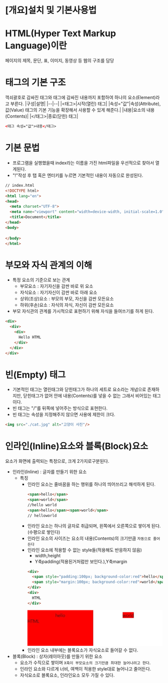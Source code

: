# [개요]설치 및 기본사용법

# HTML(Hyper Text Markup Language)이란
페이지의 제목, 문단, 표, 이미지, 동영상 등 웹의 구조를 담당

# 태그의 기본 구조
꺽쇠괄호로 감싸진 태그와 태그에 감싸진 내용까지 포함하여 하나의 요소(Element)라고 부른다.
|구성|설명|
|--|--|
|\<태그>|시작(열린) 태그|
|속성="값"|속성(Attribute),값(Value) 태그의 기본 기능을 확장해서 사용할 수 있게 해준다.|
|내용|요소의 내용(Contents)|
|\</태그>|종료(닫힌) 태그|
```html
<태그 속성="값">내용</태그>
```

# 기본 문법
- 프로그램을 실행했을때 index라는 이름을 가진 html파일을 우선적으로 찾아서 열게된다.
- "!"작성 후 탭 혹은 엔터키를 누르면 기본적인 내용이 자동으로 완성된다.
```html
// index.html
<!DOCTYPE html>
<html lang="en">
<head>
  <meta charset="UTF-8">
  <meta name="viewport" content="width=device-width, initial-scale=1.0">
  <title>Document</title>
</head>
<body>
  
</body>
</html>
```

# 부모와 자식 관계의 이해
- 특정 요소의 기준으로 보는 관계
  - 부모요소 : 자기자신을 감싼 바로 위 요소
  - 자식요소 : 자기자신이 감싼 바로 아래 요소
  - 상위(조상)요소 : 부모의 부모, 자신을 감싼 모든요소
  - 하위(후손)요소 : 자식의 자식, 자신이 감싼 모든요소
- 부모 자식관의 관계를 가시적으로 표현하기 위해 자식을 들여쓰기를 하게 된다.
```html
<div>           
  <div>         
    <div>       
      Hello HTML
    </div>
  </div>
</div>
```

# 빈(Empty) 태그
- 기본적인 태그는 열린태그와 닫힌태그가 하나의 세트로 요소라는 개념으로 존재하지만, 닫힌태그가 없어 안에 내용(Contents)를 넣을 수 없는 그래서 비어있는 태그이다.
- 빈 태그는 "/"를 뒤쪽에 넣어주는 방식으로 표현한다.
- 빈 태그는 속성을 지정해주지 않으면 사용에 제한이 크다.
```html
<img src="./cat.jpg" alt="고양이 사진"/>
```

# 인라인(Inline)요소와 블록(Block)요소
요소가 화면에 출력되는 특정으로, 크게 2가지로구분된다.
- 인라인(Inline) : 글자를 만들기 위한 요소
  - 특징 
    - 인라인 요소는 줄바꿈을 하는 행위를 하나의 띄어쓰리고 해석하게 된다.
      ```html
      <span>hello</span>
      <span>world</span>
      //hello world
      <span>hello</span><span>world</span>
      // helloworld
      ```
    - 인라인 요소는 하나의 글자로 취급되며, 왼쪽에서 오른쪽으로 쌓이게 된다.(수평으로 쌓인다)
    - 인라인 요소의 사이즈는 요소의 내용(Contents)의 크기만큼 `자동으로 줄어든다`
    - 인라인 요소에 적용할 수 없는 style들(적용해도 반응하지 않음)
      - width,height
      - Y축padding(적용된거처럼만 보인다.),Y축margin
      ```html
      <div>
        <span style="padding:100px; background-color:red">hello</span>
        <span style="margin:100px; background-color:red">world</span>
      </div>
      <div>
        HTML
      </div>
      ```
      ![코드결과물](./InlineElementBlank.jpg)
    - 인라인 요소 내부에는 블록요소가 자식요소로 들어갈 수 없다.
- 블록(Block) : 상자(레이아웃)를 만들기 위한 요소
  - 요소가 수직으로 쌓이며 `X축이 부모요소의 크기만큼 최대한 늘어나려고 한다`.
  - 인라인 요소와 다르게 너비, 여백이 적용한 style대로 늘어나고 줄어든다.
  - 자식요소로 블록요소, 인라인요소 모두 가질 수 있다.